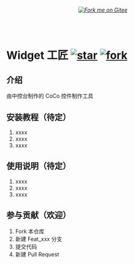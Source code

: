 ###### <center> [![Fork me on Gitee](https://gitee.com/coco-ag/coco-widgetcraft/widgets/widget_6.svg)](https://gitee.com/coco-ag/coco-widgetcraft)

<br>

# Widget 工匠 [![star](https://gitee.com/coco-ag/coco-widgetcraft/badge/star.svg?theme=white)](https://gitee.com/coco-ag/coco-widgetcraft/stargazers) [![fork](https://gitee.com/coco-ag/coco-widgetcraft/badge/fork.svg?theme=white)](https://gitee.com/coco-ag/coco-widgetcraft/members)

## 介绍
由中控台制作的 CoCo 控件制作工具

## 安装教程（待定）

1.  xxxx
2.  xxxx
3.  xxxx

## 使用说明（待定）

1.  xxxx
2.  xxxx
3.  xxxx

## 参与贡献（欢迎）

1.  Fork 本仓库
2.  新建 Feat_xxx 分支
3.  提交代码
4.  新建 Pull Request

